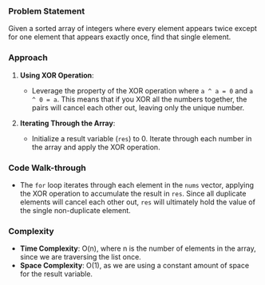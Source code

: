 ### Problem Statement
Given a sorted array of integers where every element appears twice except for one element that appears exactly once, find that single element.

### Approach
1. **Using XOR Operation**:
   - Leverage the property of the XOR operation where `a ^ a = 0` and `a ^ 0 = a`. This means that if you XOR all the numbers together, the pairs will cancel each other out, leaving only the unique number.

2. **Iterating Through the Array**:
   - Initialize a result variable (`res`) to 0. Iterate through each number in the array and apply the XOR operation.

### Code Walk-through
- The `for` loop iterates through each element in the `nums` vector, applying the XOR operation to accumulate the result in `res`. Since all duplicate elements will cancel each other out, `res` will ultimately hold the value of the single non-duplicate element.

### Complexity
- **Time Complexity**: O(n), where n is the number of elements in the array, since we are traversing the list once.
- **Space Complexity**: O(1), as we are using a constant amount of space for the result variable.

